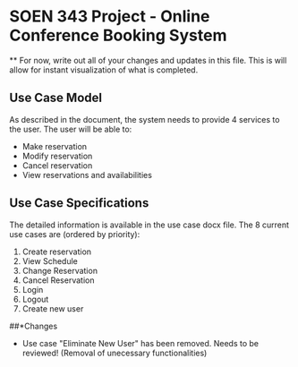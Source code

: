 # SOEN 343 Project - Online Conference Booking System 

** For now, write out all of your changes and updates in this file. This is will allow for instant visualization of what is completed.

## Use Case Model
As described in the document, the system needs to provide 4 services to the user. The user will be able to:
* Make reservation
* Modify reservation
* Cancel reservation
* View reservations and availabilities


## Use Case Specifications
The detailed information is available in the use case docx file. The 8 current use cases are (ordered by priority):
  1. Create reservation
  2. View Schedule
  3. Change Reservation
  4. Cancel Reservation
  5. Login
  6. Logout
  7. Create new user
  
 ##*Changes
 - Use case "Eliminate New User" has been removed. Needs to be reviewed! (Removal of unecessary functionalities)
